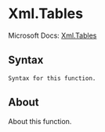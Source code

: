 ---
---

# Xml.Tables

Microsoft Docs: [Xml.Tables](https://docs.microsoft.com/en-us/powerquery-m/xml-tables)

## Syntax

```powerquery-m
Syntax for this function.
```

## About

About this function.

